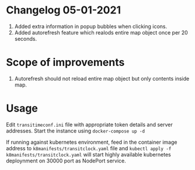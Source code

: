# Changelog 05-01-2021

1. Added extra information in popup bubbles when clicking icons.
2. Added autorefresh feature which realods entire map object once per 20 seconds.

# Scope of improvements

1. Autorefresh should not reload entire map object but only contents inside map.

# Usage

Edit `transitimeconf.ini` file with appropriate token details and server addresses.
Start the instance using `docker-compose up -d`

If running against kubernetes environment, feed in the container image address to `k8manifests/transitclock.yaml` file and
`kubectl apply -f k8manifests/transitclock.yaml` will start highly available kubernetes deploynment on 30000 port as NodePort service.
